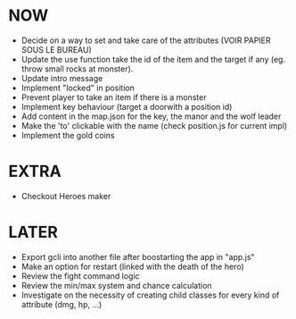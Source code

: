 NOW
===
- Decide on a way to set and take care of the attributes (VOIR PAPIER SOUS LE BUREAU)
- Update the use function take the id of the item and the target if any (eg. throw small rocks at monster).
- Update intro message
- Implement "locked" in position
- Prevent player to take an item if there is a monster
- Implement key behaviour (target a doorwith a position id)
- Add content in the map.json for the key, the manor and the wolf leader
- Make the 'to' clickable with the name (check position.js for current impl)
- Implement the gold coins


EXTRA
=====
- Checkout Heroes maker

LATER
=====
- Export gcli into another file after boostarting the app in "app.js"
- Make an option for restart (linked with the death of the hero)
- Review the fight command logic
- Review the min/max system and chance calculation
- Investigate on the necessity of creating child classes for every kind of attribute (dmg, hp, ...)